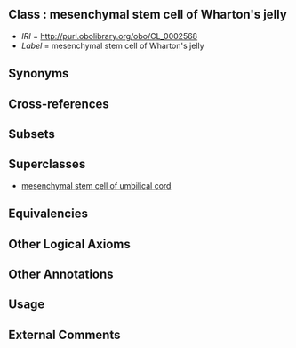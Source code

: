 
## Class : mesenchymal stem cell of Wharton's jelly

 * *IRI* = http://purl.obolibrary.org/obo/CL_0002568
 * *Label* = mesenchymal stem cell of Wharton's jelly

## Synonyms


## Cross-references


## Subsets


## Superclasses

 * [mesenchymal stem cell of umbilical cord](../../CL/69/CL_0002569.md)

## Equivalencies


## Other Logical Axioms


## Other Annotations


## Usage


## External Comments

